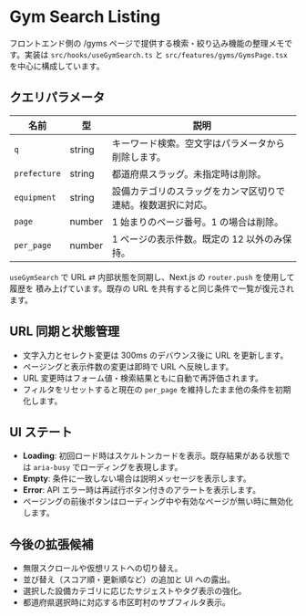 # Gym Search Listing

フロントエンド側の /gyms ページで提供する検索・絞り込み機能の整理メモです。実装は
`src/hooks/useGymSearch.ts` と `src/features/gyms/GymsPage.tsx` を中心に構成しています。

## クエリパラメータ

| 名前         | 型     | 説明                                                         |
| ------------ | ------ | ------------------------------------------------------------ |
| `q`          | string | キーワード検索。空文字はパラメータから削除します。           |
| `prefecture` | string | 都道府県スラッグ。未指定時は削除。                           |
| `equipment`  | string | 設備カテゴリのスラッグをカンマ区切りで連結。複数選択に対応。 |
| `page`       | number | 1 始まりのページ番号。1 の場合は削除。                       |
| `per_page`   | number | 1 ページの表示件数。既定の 12 以外のみ保持。                 |

`useGymSearch` で URL ⇄ 内部状態を同期し、Next.js の `router.push` を使用して履歴を
積み上げています。既存の URL を共有すると同じ条件で一覧が復元されます。

## URL 同期と状態管理

- 文字入力とセレクト変更は 300ms のデバウンス後に URL を更新します。
- ページングと表示件数の変更は即時で URL へ反映します。
- URL 変更時はフォーム値・検索結果ともに自動で再評価されます。
- フィルタをリセットすると現在の `per_page` を維持したまま他の条件を初期化します。

## UI ステート

- **Loading**: 初回ロード時はスケルトンカードを表示。既存結果がある状態では
  `aria-busy` でローディングを表現します。
- **Empty**: 条件に一致しない場合は説明メッセージを表示します。
- **Error**: API エラー時は再試行ボタン付きのアラートを表示します。
- ページングの前後ボタンはローディング中や有効なページが無い時に無効化します。

## 今後の拡張候補

- 無限スクロールや仮想リストへの切り替え。
- 並び替え（スコア順・更新順など）の追加と UI への露出。
- 選択した設備カテゴリに応じたサジェストやタグ表示の強化。
- 都道府県選択時に対応する市区町村のサブフィルタ表示。
